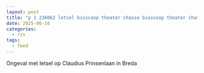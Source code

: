 ```yaml
---
layout: post
title: "p 1 236062 letsel bioscoop theater chasse bioscoop theater chasse claudius prinsenlaan breda"
date: 2025-06-16
categories: 
  - rss
tags: 
  - feed
---
```


Ongeval met letsel op Claudius Prinsenlaan in Breda
